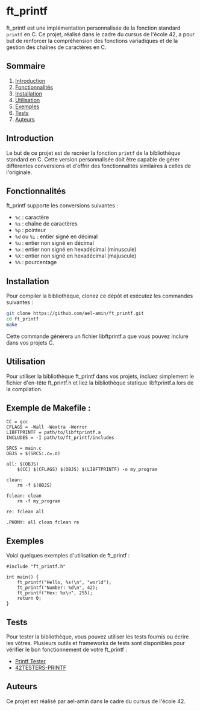 # ft_printf

ft_printf est une implémentation personnalisée de la fonction standard `printf` en C. Ce projet, réalisé dans le cadre du cursus de l'école 42, a pour but de renforcer la compréhension des fonctions variadiques et de la gestion des chaînes de caractères en C.

## Sommaire

1. [Introduction](#introduction)
2. [Fonctionnalités](#fonctionnalités)
3. [Installation](#installation)
4. [Utilisation](#utilisation)
5. [Exemples](#exemples)
6. [Tests](#tests)
7. [Auteurs](#auteurs)

## Introduction

Le but de ce projet est de recréer la fonction `printf` de la bibliothèque standard en C. Cette version personnalisée doit être capable de gérer différentes conversions et d'offrir des fonctionnalités similaires à celles de l'originale.

## Fonctionnalités

ft_printf supporte les conversions suivantes :

- `%c` : caractère
- `%s` : chaîne de caractères
- `%p` : pointeur
- `%d` ou `%i` : entier signé en décimal
- `%u` : entier non signé en décimal
- `%x` : entier non signé en hexadécimal (minuscule)
- `%X` : entier non signé en hexadécimal (majuscule)
- `%%` : pourcentage

## Installation

Pour compiler la bibliothèque, clonez ce dépôt et exécutez les commandes suivantes :

```sh
git clone https://github.com/ael-amin/ft_printf.git
cd ft_printf
make
```

Cette commande génèrera un fichier libftprintf.a que vous pouvez inclure dans vos projets C.

## Utilisation
Pour utiliser la bibliothèque ft_printf dans vos projets, incluez simplement le fichier d'en-tête ft_printf.h et liez la bibliothèque statique libftprintf.a lors de la compilation.

## Exemple de Makefile :
```make
CC = gcc
CFLAGS = -Wall -Wextra -Werror
LIBFTPRINTF = path/to/libftprintf.a
INCLUDES = -I path/to/ft_printf/includes

SRCS = main.c
OBJS = $(SRCS:.c=.o)

all: $(OBJS)
    $(CC) $(CFLAGS) $(OBJS) $(LIBFTPRINTF) -o my_program

clean:
    rm -f $(OBJS)

fclean: clean
    rm -f my_program

re: fclean all

.PHONY: all clean fclean re
```

## Exemples
Voici quelques exemples d'utilisation de ft_printf :
```main
#include "ft_printf.h"

int main() {
    ft_printf("Hello, %s!\n", "world");
    ft_printf("Number: %d\n", 42);
    ft_printf("Hex: %x\n", 255);
    return 0;
}
```
## Tests
Pour tester la bibliothèque, vous pouvez utiliser les tests fournis ou écrire les vôtres. Plusieurs outils et frameworks de tests sont disponibles pour vérifier le bon fonctionnement de votre ft_printf :
- [Printf Tester](https://github.com/Tripouille/printfTester)
- [42TESTERS-PRINTF](https://github.com/Mazoise/42TESTERS-PRINTF)

## Auteurs
Ce projet est réalisé par ael-amin dans le cadre du cursus de l'école 42.
